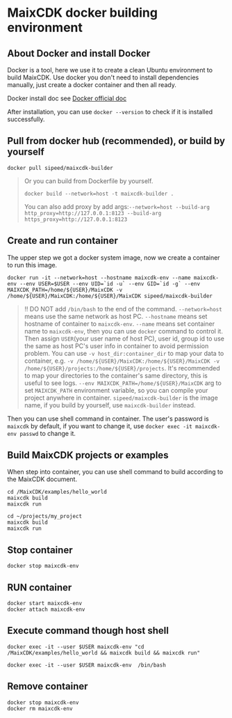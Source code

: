 MaixCDK docker building environment
=====

## About Docker and install Docker

Docker is a tool, here we use it to create a clean Ubuntu environment to build MaixCDK.
Use docker you don't need to install dependencies manually, just create a docker container and then all ready.

Docker install doc see [Docker official doc](https://docs.docker.com/engine/install/ubuntu/)

After installation, you can use `docker --version` to check if it is installed successfully.

## Pull from docker hub (recommended), or build by yourself

```shell
docker pull sipeed/maixcdk-builder
```

> Or you can build from Dockerfile by yourself.
>
> ```shell
> docker build --network=host -t maixcdk-builder .
> ```
> You can also add proxy by add args:`--network=host --build-arg http_proxy=http://127.0.0.1:8123 --build-arg https_proxy=http://127.0.0.1:8123`


## Create and run container

The upper step we got a docker system image, now we create a container to run this image.

```shell
docker run -it --network=host --hostname maixcdk-env --name maixcdk-env --env USER=$USER --env UID=`id -u` --env GID=`id -g` --env MAIXCDK_PATH=/home/${USER}/MaixCDK -v /home/${USER}/MaixCDK:/home/${USER}/MaixCDK sipeed/maixcdk-builder
```
> !! DO NOT add `/bin/bash` to the end of the command.
> `--network=host` means use the same network as host PC.
> `--hostname` means set hostname of container to `maixcdk-env`.
> `--name` means set container name to `maixcdk-env`, then you can use `docker` command to control it.
> Then assign `USER`(your user name of host PC), user id, group id to use the same as host PC's user info in container to avoid permission problem.
> You can use `-v host_dir:container_dir` to map your data to container, e.g. `-v /home/${USER}/MaixCDK:/home/${USER}/MaixCDK -v /home/${USER}/projects:/home/${USER}/projects`.
> It's recommended to map your directories to the container's same directory, this is useful to see logs.
> `--env MAIXCDK_PATH=/home/${USER}/MaixCDK` arg to set `MAIXCDK_PATH` environment variable, so you can compile your project anywhere in container.
> `sipeed/maixcdk-builder` is the image name, if you build by yourself, use `maixcdk-builder` instead.


Then you can use shell command in container.
The user's password is `maixcdk` by default, if you want to change it, use `docker exec -it maixcdk-env passwd` to change it.

## Build MaixCDK projects or examples

When step into container, you can use shell command to build according to the MaixCDK document.

```shell
cd /MaixCDK/examples/hello_world
maixcdk build
maixcdk run

cd ~/projects/my_project
maixcdk build
maixcdk run
```

## Stop container

```shell
docker stop maixcdk-env
```

## RUN container

```shell
docker start maixcdk-env
docker attach maixcdk-env
```


## Execute command though host shell

```shell
docker exec -it --user $USER maixcdk-env "cd /MaixCDK/examples/hello_world && maixcdk build && maixcdk run"
```

```shell
docker exec -it --user $USER maixcdk-env  /bin/bash
```

## Remove container


```shell
docker stop maixcdk-env
docker rm maixcdk-env
```

